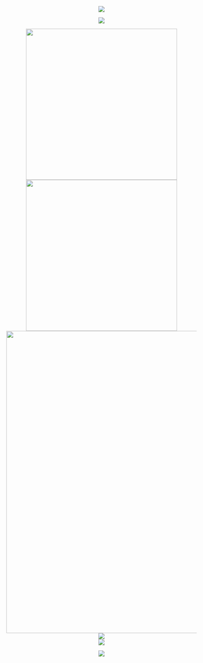 <!--
# 👋 你好！我是txc
- 一名热爱前端的菜鸡选手

### 🌱 技术栈
- 语言：JavaScript (ES6+)、TypeScript
- 框架：React (Next.js) / Vue (Nuxt.js) / Node (koa.js)
- 状态管理：Redux / Vuex / jotai
- 构建工具：Webpack / Vite 
- 样式方案：CSS-in-JS (CSS Modules) / Tailwind CSS
- 工具链：Git / Docker / CI/CD (GitHub Actions)

### 📫 联系方式
📧 邮箱：2630550775@qq.com
🔗 稀土掘金：https://juejin.cn/user/2502908797789399
-->
<!-- 页面顶部 -->
<p align="center">
<img src="https://capsule-render.vercel.app/api?type=waving&color=timeGradient&height=300&&section=header&text=HI%20THERE!&fontSize=90&fontAlign=50&fontAlignY=30&desc=I'm%20Txc!&descAlign=50&descSize=30&descAlignY=60&animation=twinkling" />
</p>
<!-- 打字机效果动图 -->
<p align="center">
<img src="https://readme-typing-svg.demolab.com?font=Orbitron&size=25&pause=1000&center=true&vCenter=true&random=false&width=600&lines=Welcome+to+my+GitHub+profile+page!;I+am+super+obsessed+with+programming!;" />
<!-- GitHub 数据概览 -->
<p align="center">
<!-- https://github.com/anuraghazra/github-readme-stats -->
<img align="center" width="400" src="https://github-readme-stats.vercel.app/api?username=txc1224&theme=transparent&show_icons=true&hide_border=true&show=reviews&hide_title=true&hide=contribs" />
<!-- https://github.com/DenverCoder1/github-readme-streak-stats -->
<img align="center" width="400" src="https://streak-stats.demolab.com?user=txc1224&theme=transparent&date_format=%5BY.%5Dn.j&hide_border=true" />
<br/>
<!-- https://github.com/Ashutosh00710/github-readme-activity-graph -->
<img width="800" src="https://github-readme-activity-graph.vercel.app/graph?username=txc1224&theme=github-compact&hide_border=true&area=true&custom_title=Contribution%20Graph" />
<br/>
<!-- https://github.com/anuraghazra/github-readme-stats -->
<img align="center" src="https://github-readme-stats.vercel.app/api/top-langs/?username=txc1224&theme=transparent&hide_border=true&layout=donut-vertical&langs_count=6" />
<br/>
<!-- https://github.com/tandpfun/skill-icons -->
<img align="center" src="https://skillicons.dev/icons?i=c,javascript,md,typescript,go&theme=light" />
</p>
<!-- 页面底部 -->
<p align="center">
<img src="https://capsule-render.vercel.app/api?type=waving&color=timeGradient&height=300&&section=footer&text=THE%20END!&fontSize=90&fontAlign=50&fontAlignY=70&desc=Hope%20your%20program%20is%20bug-free!&descAlign=50&descSize=30&descAlignY=40&animation=twinkling" />
</p>
